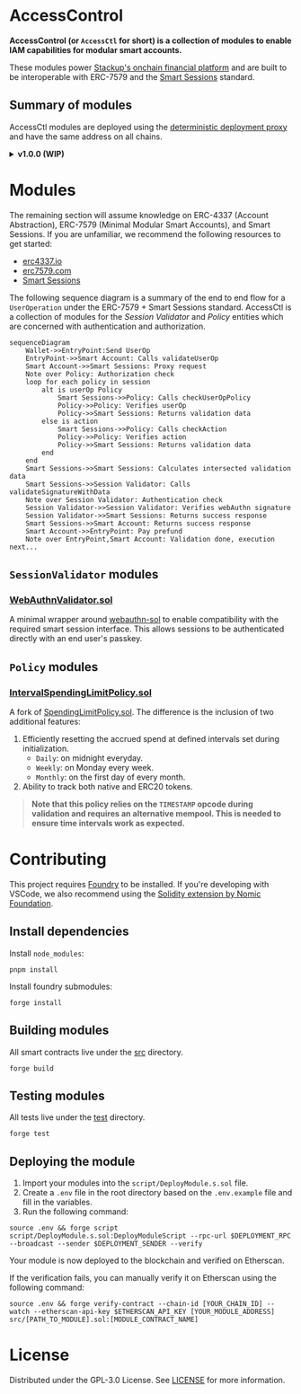 # AccessControl

**AccessControl (or `AccessCtl` for short) is a collection of modules to enable IAM capabilities for modular smart accounts.**

These modules power [Stackup's onchain financial platform]() and are built to be interoperable with ERC-7579 and the [Smart Sessions](https://github.com/erc7579/smartsessions) standard.

## Summary of modules

AccessCtl modules are deployed using the [deterministic deployment proxy](https://github.com/Arachnid/deterministic-deployment-proxy) and have the same address on all chains.

<details>
  <summary><b>v1.0.0 (WIP)</b></summary>

| Contract                                                                            | Address                                      | Type              |
| ----------------------------------------------------------------------------------- | -------------------------------------------- | ----------------- |
| [`WebAuthnValidator.sol`](./src/signers/WebAuthnValidator.sol)                      | `0xcB6D0D07f8304db1bfa06D75bD4F9a9F559b312e` | Session validator |
| [`IntervalSpendingLimitPolicy.sol`](./src/policies/IntervalSpendingLimitPolicy.sol) | `0x69D212Ac223b96F1b01510f132A8c76E1C3a5d93` | Action policy     |

</details>

# Modules

The remaining section will assume knowledge on ERC-4337 (Account Abstraction), ERC-7579 (Minimal Modular Smart Accounts), and Smart Sessions. If you are unfamiliar, we recommend the following resources to get started:

- [erc4337.io](https://www.erc4337.io/docs)
- [erc7579.com](https://erc7579.com/)
- [Smart Sessions](https://github.com/erc7579/smartsessions)

The following sequence diagram is a summary of the end to end flow for a `UserOperation` under the ERC-7579 + Smart Sessions standard. AccessCtl is a collection of modules for the _Session Validator_ and _Policy_ entities which are concerned with authentication and authorization.

```mermaid
sequenceDiagram
    Wallet->>EntryPoint:Send UserOp
    EntryPoint->>Smart Account: Calls validateUserOp
    Smart Account->>Smart Sessions: Proxy request
    Note over Policy: Authorization check
    loop for each policy in session
        alt is userOp Policy
            Smart Sessions->>Policy: Calls checkUserOpPolicy
            Policy->>Policy: Verifies userOp
            Policy->>Smart Sessions: Returns validation data
        else is action
            Smart Sessions->>Policy: Calls checkAction
            Policy->>Policy: Verifies action
            Policy->>Smart Sessions: Returns validation data
        end
    end
    Smart Sessions->>Smart Sessions: Calculates intersected validation data
    Smart Sessions->>Session Validator: Calls validateSignatureWithData
    Note over Session Validator: Authentication check
    Session Validator->>Session Validator: Verifies webAuthn signature
    Session Validator->>Smart Sessions: Returns success response
    Smart Sessions->>Smart Account: Returns success response
    Smart Account->>EntryPoint: Pay prefund
    Note over EntryPoint,Smart Account: Validation done, execution next...
```

## `SessionValidator` modules

### [WebAuthnValidator.sol](./src/signers/WebAuthnValidator.sol)

A minimal wrapper around [webauthn-sol](https://github.com/base-org/webauthn-sol) to enable compatibility with the required smart session interface. This allows sessions to be authenticated directly with an end user's passkey.

## `Policy` modules

### [IntervalSpendingLimitPolicy.sol](./src/policies/IntervalSpendingLimitPolicy.sol)

A fork of [SpendingLimitPolicy.sol](https://github.com/erc7579/smartsessions/blob/main/contracts/external/policies/SpendingLimitPolicy.sol). The difference is the inclusion of two additional features:

1. Efficiently resetting the accrued spend at defined intervals set during initialization.
   - `Daily`: on midnight everyday.
   - `Weekly`: on Monday every week.
   - `Monthly`: on the first day of every month.
2. Ability to track both native and ERC20 tokens.

> **Note that this policy relies on the `TIMESTAMP` opcode during validation and requires an alternative mempool. This is needed to ensure time intervals work as expected.**

# Contributing

This project requires [Foundry](https://book.getfoundry.sh/) to be installed. If you're developing with VSCode, we also recommend using the [Solidity extension by Nomic Foundation](https://github.com/NomicFoundation/hardhat-vscode).

## Install dependencies

Install `node_modules`:

```shell
pnpm install
```

Install foundry submodules:

```shell
forge install
```

## Building modules

All smart contracts live under the [src](./src/) directory.

```shell
forge build
```

## Testing modules

All tests live under the [test](./test/) directory.

```shell
forge test
```

## Deploying the module

1. Import your modules into the `script/DeployModule.s.sol` file.
2. Create a `.env` file in the root directory based on the `.env.example` file and fill in the variables.
3. Run the following command:

```shell
source .env && forge script script/DeployModule.s.sol:DeployModuleScript --rpc-url $DEPLOYMENT_RPC --broadcast --sender $DEPLOYMENT_SENDER --verify
```

Your module is now deployed to the blockchain and verified on Etherscan.

If the verification fails, you can manually verify it on Etherscan using the following command:

```shell
source .env && forge verify-contract --chain-id [YOUR_CHAIN_ID] --watch --etherscan-api-key $ETHERSCAN_API_KEY [YOUR_MODULE_ADDRESS] src/[PATH_TO_MODULE].sol:[MODULE_CONTRACT_NAME]
```

# License

Distributed under the GPL-3.0 License. See [LICENSE](./LICENSE) for more information.
